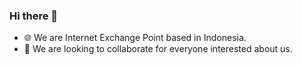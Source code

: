 ### Hi there 👋 

- 🌐 We are Internet Exchange Point based in Indonesia.
- 💞️ We are looking to collaborate for everyone interested about us.
